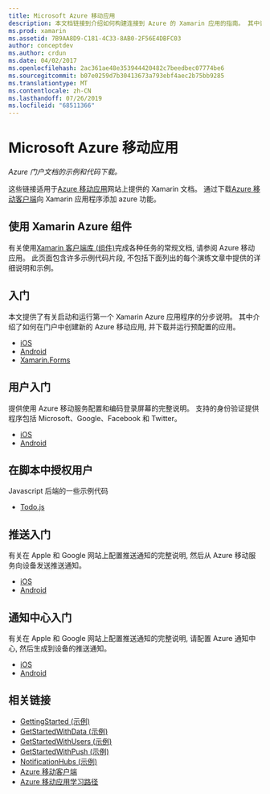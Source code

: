 ```yaml
---
title: Microsoft Azure 移动应用
description: 本文档链接到介绍如何构建连接到 Azure 的 Xamarin 应用的指南。 其中讨论了如何使用 Xamarin Azure 组件、用户和推送通知。
ms.prod: xamarin
ms.assetid: 7B9AA8D9-C181-4C33-8AB0-2F56E4DBFC03
author: conceptdev
ms.author: crdun
ms.date: 04/02/2017
ms.openlocfilehash: 2ac361ae48e353944420482c7beedbec07774be6
ms.sourcegitcommit: b07e0259d7b30413673a793ebf4aec2b75bb9285
ms.translationtype: MT
ms.contentlocale: zh-CN
ms.lasthandoff: 07/26/2019
ms.locfileid: "68511366"
---
```

# <a name="microsoft-azure-mobile-apps"></a>Microsoft Azure 移动应用

_Azure 门户文档的示例和代码下载。_

<!--
NOTE TO AUTHORS: this page is referenced from
https://azure.microsoft.com/develop/mobile/xamarin/
as https://developer xamarin com/guides/cross-platform/data-cloud/mobile-services/
A redirect has been put in place to /mobile-apps/ HOWEVER the /Resources/ .ZIP files are still located in /mobile-services/ so that the following permalinks don't break

The ZIPs in /Resources/ are also referenced by inbound links
Getting Started  http://go.microsoft.com/fwlink/p/?LinkId=331359
Get started with data   http://go.microsoft.com/fwlink/p/?LinkId=331302
Get started with push   http://go.microsoft.com/fwlink/p/?LinkId=331303
Get started with authentication http://go.microsoft.com/fwlink/p/?LinkId=331328
Get started with Notification Hubs  http://go.microsoft.com/fwlink/p/?LinkId=331329
Validate and modify data    http://go.microsoft.com/fwlink/p/?LinkId=331330
-->


这些链接适用于[Azure 移动应用](https://docs.microsoft.com/azure/app-service-mobile/)网站上提供的 Xamarin 文档。
通过下载[Azure 移动客户端](https://www.nuget.org/packages/Microsoft.Azure.Mobile.Client/)向 Xamarin 应用程序添加 azure 功能。

## <a name="working-with-the-xamarin-azure-component"></a>使用 Xamarin Azure 组件

有关使用[Xamarin 客户端库 (组件)](https://docs.microsoft.com/azure/app-service-mobile/app-service-mobile-dotnet-how-to-use-client-library)完成各种任务的常规文档, 请参阅 Azure 移动应用。 此页面包含许多示例代码片段, 不包括下面列出的每个演练文章中提供的详细说明和示例。

## <a name="getting-started"></a>入门

本文提供了有关启动和运行第一个 Xamarin Azure 应用程序的分步说明。
其中介绍了如何在门户中创建新的 Azure 移动应用, 并下载并运行预配置的应用。

-  [iOS](https://docs.microsoft.com/azure/app-service-mobile/app-service-mobile-xamarin-ios-get-started/)
-  [Android](https://docs.microsoft.com/azure/app-service-mobile/app-service-mobile-xamarin-android-get-started/)
-  [Xamarin.Forms](https://docs.microsoft.com/azure/app-service-mobile/app-service-mobile-xamarin-forms-get-started)

<!--
## Validate, Modify and Augment Data in Scripts

Demonstrates how to add server-side scripts to Azure Mobile Services data tables to implement server-side validation and other functionality.

-  [iOS](https://azure.microsoft.com/documentation/articles/mobile-services-dotnet-how-to-use-client-library/#errors)
-  [Android](https://azure.microsoft.com/documentation/articles/mobile-services-dotnet-how-to-use-client-library/#errors)
-->

<!--
## Add Paging to Data

A quick example of paging large sets of data using Skip() and Take().

-  [iOS](https://azure.microsoft.com/documentation/articles/mobile-services-dotnet-how-to-use-client-library/#paging)
-  [Android](https://azure.microsoft.com/documentation/articles/mobile-services-dotnet-how-to-use-client-library/#paging)
-->

## <a name="get-started-with-users"></a>用户入门

提供使用 Azure 移动服务配置和编码登录屏幕的完整说明。 支持的身份验证提供程序包括 Microsoft、Google、Facebook 和 Twitter。

-  [iOS](https://azure.microsoft.com/documentation/articles/app-service-mobile-xamarin-ios-get-started-users/)
-  [Android](https://azure.microsoft.com/documentation/articles/app-service-mobile-xamarin-android-get-started-users/)


## <a name="authorize-users-in-scripts"></a>在脚本中授权用户

Javascript 后端的一些示例代码

-  [Todo.js](https://github.com/Azure/azure-mobile-apps-node/blob/master/samples/personal-table/tables/TodoItem.js#L38)


## <a name="get-started-with-push"></a>推送入门

有关在 Apple 和 Google 网站上配置推送通知的完整说明, 然后从 Azure 移动服务向设备发送推送通知。

-  [iOS](https://docs.microsoft.com/azure/app-service-mobile/app-service-mobile-xamarin-ios-get-started-push)
-  [Android](https://docs.microsoft.com/azure/app-service-mobile/app-service-mobile-xamarin-android-get-started-push)


## <a name="get-started-with-notification-hubs"></a>通知中心入门

有关在 Apple 和 Google 网站上配置推送通知的完整说明, 请配置 Azure 通知中心, 然后生成到设备的推送通知。

-  [iOS](https://docs.microsoft.com/azure/notification-hubs/xamarin-notification-hubs-ios-push-notification-apns-get-started)
-  [Android](https://docs.microsoft.com/azure/notification-hubs/xamarin-notification-hubs-push-notifications-android-gcm)



## <a name="related-links"></a>相关链接

- [GettingStarted (示例)](https://github.com/xamarin/mobile-samples/tree/master/Azure/GettingStarted)
- [GetStartedWithData (示例)](https://github.com/xamarin/mobile-samples/tree/master/Azure/GetStartedWithData)
- [GetStartedWithUsers (示例)](https://github.com/xamarin/mobile-samples/tree/master/Azure/GetStartedWithUsers)
- [GetStartedWithPush (示例)](https://github.com/xamarin/mobile-samples/tree/master/Azure/GetStartedWithPush)
- [NotificationHubs (示例)](https://github.com/xamarin/mobile-samples/tree/master/Azure/NotificationHubs)
- [Azure 移动客户端](https://www.nuget.org/packages/Microsoft.Azure.Mobile.Client/)
- [Azure 移动应用学习路径](https://azure.microsoft.com/documentation/learning-paths/appservice-mobileapps/)

<!--
- [ValidateModifyData (sample)](https://github.com/xamarin/mobile-samples/tree/master/Azure/ValidateModifyData)
-->
